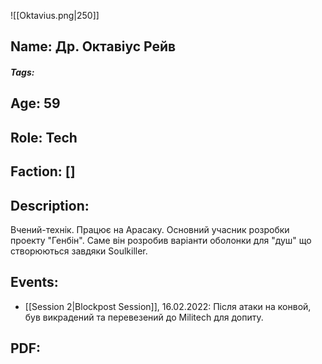 ![[Oktavius.png|250]]
## Name: Др. Октавіус Рейв
##### Tags: 

## Age: 59
## Role: Tech
## Faction: []
## Description: 
Вчений-технік. Працює на Арасаку. Основний учасник розробки проекту "Генбін". Саме він розробив варіанти оболонки для "душ" що створюються завдяки Soulkiller.
## Events:
- [[Session 2|Blockpost Session]], 16.02.2022: Після атаки на конвой, був викрадений та перевезений до Militech для допиту.
## PDF:
